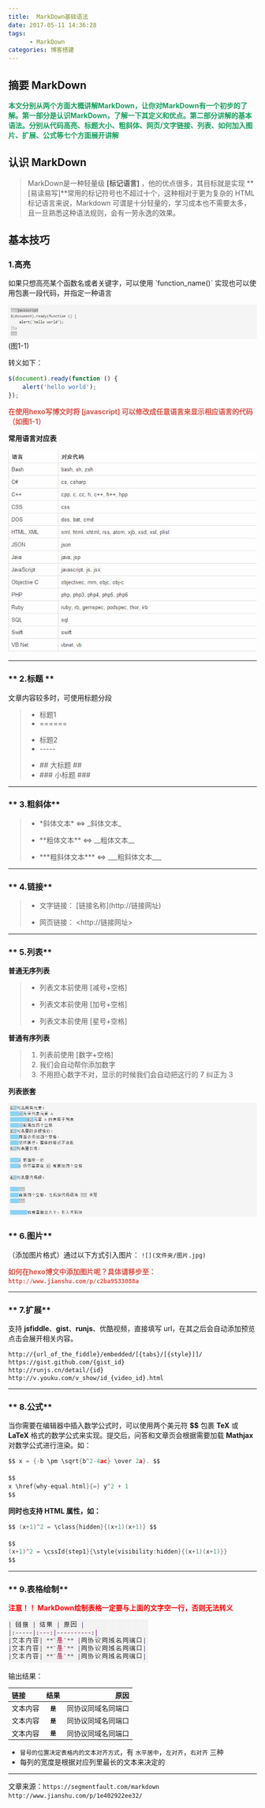 ```yaml
---
title:  MarkDown基础语法
date: 2017-05-11 14:36:28
tags: 
      - MarkDown
categories: 博客搭建
---
```

## 摘要 MarkDown ##
**<p style="color:#15A05D;display：block"> 本文分别从两个方面大概讲解MarkDown，让你对MarkDown有一个初步的了解。第一部分是认识MarkDown，了解一下其定义和优点。第二部分讲解的基本语法。分别从代码高亮、标题大小、粗斜体、网页/文字链接、列表、如何加入图片、扩展、公式等七个方面展开讲解</p>**


## 认识 MarkDown

>MarkDown是一种轻量级 **[标记语言]** ，他的优点很多，其目标就是实现 **[易读易写]**常用的标记符号也不超过十个，这种相对于更为复杂的 HTML 标记语言来说，Markdown 可谓是十分轻量的，学习成本也不需要太多，且一旦熟悉这种语法规则，会有一劳永逸的效果。



## 基本技巧 ##

###  1.高亮 ###
如果只想高亮某个函数名或者关键字，可以使用 \`function_name()\` 实现也可以使用包裹一段代码，并指定一种语言

![](001_markdown_syntax/jsCode.jpg)
(图1-1)

转义如下：
```javascript
$(document).ready(function () {
    alert('hello world');
});
```


**<p style="color:#DE5145; display：block;">在使用hexo写博文时将 [javascript] 可以修改成任意语言来显示相应语言的代码 （如图1-1）</p>**


**常用语言对应表**

![](001_markdown_syntax/code1.jpg)

-------

### ** 2.标题 **

文章内容较多时，可使用标题分段
>- 标题1
>- \======
>+ 标题2
>+ \-----
>* \## 大标题 ##
>* \### 小标题 ###

-----

### ** 3.粗斜体**
>- \*斜体文本*  <=>  \_斜体文本_
>+ \*\*粗体文本** <=>   \_\_粗体文本__
>* \*\*\*粗斜体文本*** <=>   \_\_\_粗斜体文本___

----
### ** 4.链接**

>- 文字链接： \[链接名称](http://链接网址)
>+ 网页链接： \<http://链接网址>

-----

### ** 5.列表**
**普通无序列表**

>- 列表文本前使用 [减号+空格]
>+ 列表文本前使用 [加号+空格]
>* 列表文本前使用 [星号+空格]

**普通有序列表**
>1. 列表前使用 [数字+空格]
>2. 我们会自动帮你添加数字
>7. 不用担心数字不对，显示的时候我们会自动把这行的 7 纠正为 3

**列表嵌套**

![](001_markdown_syntax/list.jpg)

### ** 6.图片**
（添加图片格式）通过以下方式引入图片：
`![](文件夹/图片.jpg)`

**<p style="color:#DE5145;display：block">如何在hexo博文中添加图片呢？具体请移步至：`http://www.jianshu.com/p/c2ba9533088a`</p>**


------

### ** 7.扩展**
支持 **jsfiddle**、**gist**、**runjs**、优酷视频，直接填写 url，在其之后会自动添加预览点击会展开相关内容。

```http
http://{url_of_the_fiddle}/embedded/[{tabs}/[{style}]]/
https://gist.github.com/{gist_id}
http://runjs.cn/detail/{id}
http://v.youku.com/v_show/id_{video_id}.html
```

-----

### ** 8.公式**
当你需要在编辑器中插入数学公式时，可以使用两个美元符 **$$** 包裹 **TeX** 或 **LaTeX** 格式的数学公式来实现。提交后，问答和文章页会根据需要加载 **Mathjax** 对数学公式进行渲染。如：

```c
$$ x = {-b \pm \sqrt{b^2-4ac} \over 2a}. $$

$$
x \href{why-equal.html}{=} y^2 + 1
$$
```
**同时也支持 HTML 属性，如：**
```c
$$ (x+1)^2 = \class{hidden}{(x+1)(x+1)} $$

$$
(x+1)^2 = \cssId{step1}{\style{visibility:hidden}{(x+1)(x+1)}}
$$
```

------

### ** 9.表格绘制**
**<p style="color:red;display：block">注意！！ MarkDown绘制表格一定要与上面的文字空一行，否则无法转义</p>**
![](001_markdown_syntax/table.jpg)

输出结果：

| 链接 | 结果 | 原因 |
|:-----|:---:|----------:|
|文本内容| **`是`** |同协议同域名同端口|
|文本内容| **`是`** |同协议同域名同端口|
|文本内容| **`是`** |同协议同域名同端口|

- `冒号的位置决定表格内的文本对齐方式`，有 `水平居中`，`左对齐`，`右对齐` 三种
- 每列的宽度是根据对应列里最长的文本来决定的

-----

文章来源：`https://segmentfault.com/markdown`
`http://www.jianshu.com/p/1e402922ee32/`